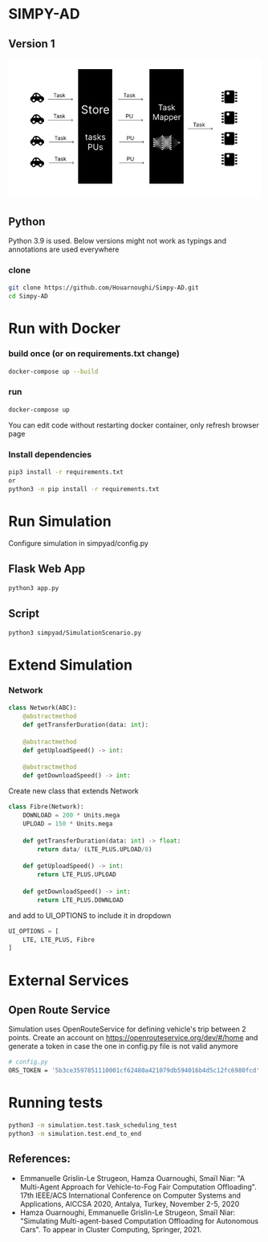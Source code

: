 # SIMPY-AD

## Version 1

![Alt text](assets/schema-1.png "Title")

## Python

Python 3.9 is used. Below versions might not work as typings and annotations are used everywhere

### clone

```bash
git clone https://github.com/Houarnoughi/Simpy-AD.git
cd Simpy-AD
```

# Run with Docker

### build once (or on requirements.txt change)
```bash
docker-compose up --build
```
### run 

```bash
docker-compose up
```

You can edit code without restarting docker container, only refresh browser page

### Install dependencies

```bash
pip3 install -r requirements.txt
or
python3 -m pip install -r requirements.txt
```

# Run Simulation

Configure simulation in simpyad/config.py

## Flask Web App

```bash
python3 app.py
```

## Script

```bash
python3 simpyad/SimulationScenario.py
```

# Extend Simulation

### Network

```python
class Network(ABC):
    @abstractmethod
    def getTransferDuration(data: int):

    @abstractmethod
    def getUploadSpeed() -> int:

    @abstractmethod
    def getDownloadSpeed() -> int:
```

Create new class that extends Network

```python
class Fibre(Network):
    DOWNLOAD = 200 * Units.mega
    UPLOAD = 150 * Units.mega

    def getTransferDuration(data: int) -> float:
        return data/ (LTE_PLUS.UPLOAD/8)
    
    def getUploadSpeed() -> int:
        return LTE_PLUS.UPLOAD
    
    def getDownloadSpeed() -> int:
        return LTE_PLUS.DOWNLOAD
```
and add to UI_OPTIONS to include it in dropdown

```python
UI_OPTIONS = [
    LTE, LTE_PLUS, Fibre
]
```

# External Services

## Open Route Service

Simulation uses OpenRouteService for defining vehicle's trip between 2 points. Create an account on https://openrouteservice.org/dev/#/home and generate a token in case the one in config.py file is not valid anymore

```bash
# config.py
ORS_TOKEN = '5b3ce3597851110001cf62480a421079db594016b4d5c12fc6980fcd'
```

# Running tests
```bash
python3 -m simulation.test.task_scheduling_test
python3 -m simulation.test.end_to_end
```

## References:
- Emmanuelle Grislin-Le Strugeon, Hamza Ouarnoughi, Smaïl Niar: "A Multi-Agent Approach for Vehicle-to-Fog Fair Computation Offloading". 17th IEEE/ACS International Conference on Computer Systems and Applications, AICCSA 2020, Antalya, Turkey, November 2-5, 2020
- Hamza Ouarnoughi, Emmanuelle Grislin-Le Strugeon, Smaïl Niar: "Simulating Multi-agent-based Computation Offloading for Autonomous Cars". To appear in Cluster Computing, Springer, 2021.
